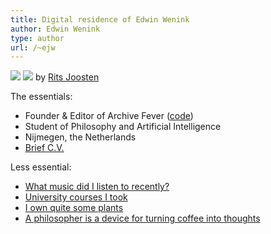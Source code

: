 ```yaml
---
title: Digital residence of Edwin Wenink
author: Edwin Wenink
type: author
url: /~ejw
---
```


<div class="author-portret">
<a href="https://www.ritsjoosten.nl">
<img src="../../images/portret_smooth.jpg" id="portret_normal"></a>
<img src="../../images/portret_zwart.gif" id="portret_dark"></a>
by <a href="https://www.ritsjoosten.nl">Rits Joosten </a>
</div>

The essentials:

- Founder & Editor of Archive Fever (<a href="https://github.com/EdwinWenink/personal_website">code</a>)
- Student of Philosophy and Artificial Intelligence
- Nijmegen, the Netherlands
- [Brief C.V.]({{<baseurl>}}etc/cv)

Less essential:

- [What music did I listen to recently?]({{<baseurl>}}etc/music/)
- [University courses I took]({{<baseurl>}}etc/courses/)
- [I own quite some plants]({{<baseurl>}}etc/plants/)
- [A philosopher is a device for turning coffee into thoughts]({{<baseurl>}}etc/coffee/)
